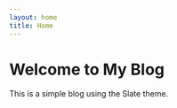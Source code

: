 ```yaml
---
layout: home
title: Home
---
```


# Welcome to My Blog

This is a simple blog using the Slate theme.
